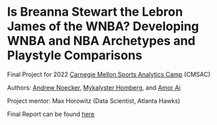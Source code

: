 # 

# **Is Breanna Stewart the Lebron James of the WNBA? Developing WNBA and NBA Archetypes and Playstyle Comparisons**

Final Project for 2022 [Carnegie Mellon Sports Analytics Camp](https://www.stat.cmu.edu/cmsac/sure/2022/showcase/) (CMSAC)

Authors: [Andrew Noecker](https://github.com/noecke2), [Mykalyster Homberg](https://github.com/mdhomberg), and [Amor Ai](https://github.com/amorai1202)

Project mentor: Max Horowitz (Data Scientist, Atlanta Hawks)

Final Report can be found [here](https://noecke2.github.io/CMSAC-22-Basketball/report/WNBA_report_final.html)
